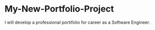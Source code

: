 # My-New-Portfolio-Project

I will develop a professional portifolio for career as a Software Engineer.
